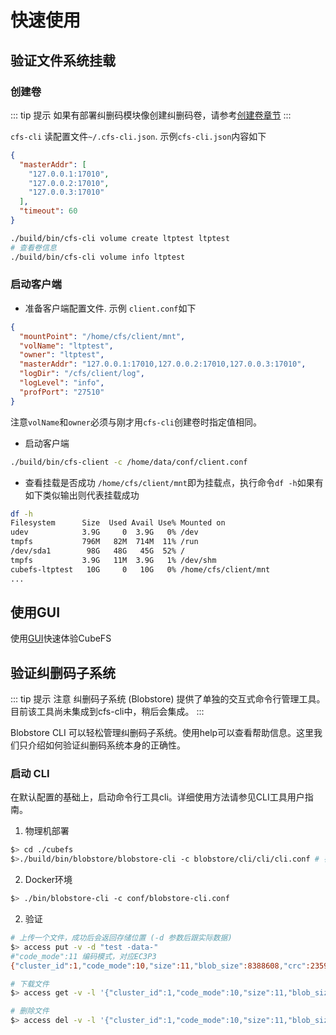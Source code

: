# 快速使用

## 验证文件系统挂载

### 创建卷

::: tip 提示
如果有部署纠删码模块像创建纠删码卷，请参考[创建卷章节](../user-guide/volume.md)
:::

`cfs-cli` 读配置文件`~/.cfs-cli.json`. 示例`cfs-cli.json`内容如下

```json
{
  "masterAddr": [
    "127.0.0.1:17010",
    "127.0.0.2:17010",
    "127.0.0.3:17010"
  ],
  "timeout": 60
}
```

```bash
./build/bin/cfs-cli volume create ltptest ltptest
# 查看卷信息
./build/bin/cfs-cli volume info ltptest
```
### 启动客户端

- 准备客户端配置文件. 示例 `client.conf`如下

```json
{
  "mountPoint": "/home/cfs/client/mnt",
  "volName": "ltptest",
  "owner": "ltptest",
  "masterAddr": "127.0.0.1:17010,127.0.0.2:17010,127.0.0.3:17010",
  "logDir": "/cfs/client/log",
  "logLevel": "info",
  "profPort": "27510"
}
```

注意`volName`和`owner`必须与刚才用`cfs-cli`创建卷时指定值相同。

- 启动客户端
```bash
./build/bin/cfs-client -c /home/data/conf/client.conf
```

- 查看挂载是否成功
`/home/cfs/client/mnt`即为挂载点，执行命令`df -h`如果有如下类似输出则代表挂载成功
```bash
df -h
Filesystem      Size  Used Avail Use% Mounted on
udev            3.9G     0  3.9G   0% /dev
tmpfs           796M   82M  714M  11% /run
/dev/sda1        98G   48G   45G  52% /
tmpfs           3.9G   11M  3.9G   1% /dev/shm
cubefs-ltptest   10G     0   10G   0% /home/cfs/client/mnt
...
```
## 使用GUI
使用[GUI](../tools/gui.md)快速体验CubeFS

## 验证纠删码子系统
::: tip 提示
注意 纠删码子系统 (Blobstore) 提供了单独的交互式命令行管理工具。目前该工具尚未集成到cfs-cli中，稍后会集成。
:::

Blobstore CLI 可以轻松管理纠删码子系统。使用help可以查看帮助信息。这里我们只介绍如何验证纠删码系统本身的正确性。

### 启动 CLI
在默认配置的基础上，启动命令行工具cli。详细使用方法请参见CLI工具用户指南。

1. 物理机部署
```bash
$> cd ./cubefs
$>./build/bin/blobstore/blobstore-cli -c blobstore/cli/cli/cli.conf # 在access服务的机器上使用默认配置即可
```

2. Docker环境
```bash
$> ./bin/blobstore-cli -c conf/blobstore-cli.conf
```

2. 验证
```bash
# 上传一个文件，成功后会返回存储位置 (-d 参数后跟实际数据)
$> access put -v -d "test -data-"
#"code_mode":11 编码模式，对应EC3P3
{"cluster_id":1,"code_mode":10,"size":11,"blob_size":8388608,"crc":2359314771,"blobs":[{"min_bid":1844899,"vid":158458,"count":1}]}

# 下载文件
$> access get -v -l '{"cluster_id":1,"code_mode":10,"size":11,"blob_size":8388608,"crc":2359314771,"blobs":[{"min_bid":1844899,"vid":158458,"count":1}]}'

# 删除文件
$> access del -v -l '{"cluster_id":1,"code_mode":10,"size":11,"blob_size":8388608,"crc":2359314771,"blobs":[{"min_bid":1844899,"vid":158458,"count":1}]}'
```

